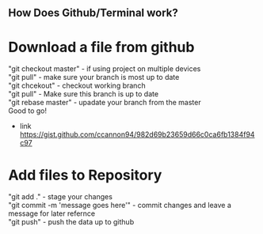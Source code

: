 ## How Does Github/Terminal work?

# Download a file from github  
"git checkout master" - if using project on multiple devices  
"git pull" - make sure your branch is most up to date  
"git chcekout" - checkout working branch  
"git pull" - Make sure this branch is up to date  
"git rebase master" - upadate your branch from the master  
Good to go!  

- link https://gist.github.com/ccannon94/982d69b23659d66c0ca6fb1384f94c97  

# Add files to Repository  
"git add ." - stage your changes  
"git commit -m 'message goes here'" - commit changes and leave a message for later refernce  
"git push" - push the data up to github  
